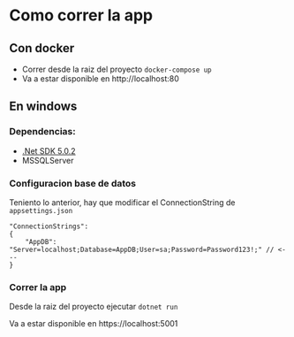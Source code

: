 # Como correr la app

## Con docker

- Correr desde la raiz del proyecto ```docker-compose up```
- Va a estar disponible en http://localhost:80

## En windows

### Dependencias:
- [.Net SDK 5.0.2](https://dotnet.microsoft.com/download/dotnet/5.0)
- MSSQLServer

### Configuracion base de datos
Teniento lo anterior, hay que modificar el ConnectionString de ```appsettings.json```
```
"ConnectionStrings":
{
    "AppDB": "Server=localhost;Database=AppDB;User=sa;Password=Password123!;" // <---
}
```
### Correr la app

Desde la raiz del proyecto ejecutar
``` dotnet run ```

Va a estar disponible en https://localhost:5001

